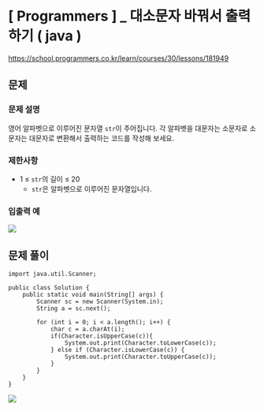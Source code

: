 # [ Programmers ] _ 대소문자 바꿔서 출력하기 ( java )
https://school.programmers.co.kr/learn/courses/30/lessons/181949
## 문제 
### 문제 설명
영어 알파벳으로 이루어진 문자열 `str`이 주어집니다. 각 알파벳을 대문자는 소문자로 소문자는 대문자로 변환해서 출력하는 코드를 작성해 보세요.
### 제한사항
- 1 ≤ `str`의 길이 ≤ 20
    - `str`은 알파벳으로 이루어진 문자열입니다.

### 입출력 예
![](https://i.imgur.com/igR5K0Y.png)







## 문제 풀이
```
import java.util.Scanner;

public class Solution {
    public static void main(String[] args) {
        Scanner sc = new Scanner(System.in);
        String a = sc.next();
    
        for (int i = 0; i < a.length(); i++) {
            char c = a.charAt(i);
            if(Character.isUpperCase(c)){
                System.out.print(Character.toLowerCase(c));
            } else if (Character.isLowerCase(c)) {
                System.out.print(Character.toUpperCase(c));
            }
        }
    }
}
```

![](https://i.imgur.com/MHK2PcM.png)
